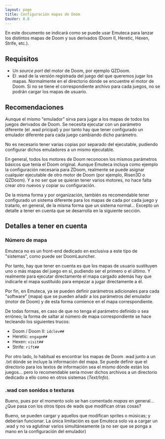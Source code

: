 ```yaml
---
layout: page
title: Configuración mapas de Doom
EmuVer: 0.8
---
```

En este documento se indicará como se puede usar Emuteca para lanzar los distintos mapas de Doom y sus derivados (Doom II, Heretic, Hexen, Strife, etc.).

## Requisitos ##

* Un *source port* del motor de Doom, por ejemplo QZDoom.
* El .wad de la versión registrada del juego del que queremos jugar los mapas. Normalmente en el directorio dónde se encuentre el motor de Doom. Si no se tiene el correspondiente archivo para cada juegos, no se podrán cargar los mapas de usuario.

## Recomendaciones ##

Aunque el mismo "emulador" sirva para jugar a los mapas de todos los juegos derivados de Doom. Se necesita ejecutar con un parámetro diferente (el .wad pricipal) y por tanto hay que tener configurado un emulador diferente para cada juego cambiando dicho parámetro. 

No es necesario tener varias copias por separado del ejecutable, pudiendo configurar dichos emuladores a un mismo ejecutable.

En general, todos los motores de Doom reconocen los mismos parámetros básicos que tenía el Doom original. Aunque Emuteca incluya como ejemplo la configuración necesaria para ZDoom, realmente se puede asignar cualquier ejecutable de otro motor de Doom (por ejemplo, Risen3D o QZDoom). Y a no ser que se quieran tener varios motores, no hace falta crear otro nuevos y copiar su configuración.

De la misma forma y por organización, también es recomendable tener configurado un sistema diferente para los mapas de cada por cada juego y tratarlo, en general, de la misma forma que un sistema normal... Excepto un detalle a tener en cuenta que se desarrolla en la siguiente sección.

## Detalles a tener en cuenta ##

### Número de mapa ###

Emuteca no es un front-end dedicado en exclusiva a este tipo de "sistemas", como puede ser DoomLauncher. 

Por tanto, hay que tener en cuenta es que los mapas de usuario sustituyen uno o más mapas del juego en sí, pudiendo ser el primero o el último. Y realmente para ejecutar directamente el mapa cargado además hay que indicarle el mapa sustituido para empezar a jugar directamente a él.

Por fin, en Emuteca, ya se pueden definir parámetros adicionales para cada "software" (mapa) que se pueden añadir a los parámetros del emulador (motor de Doom) y de esta forma comience en el mapa correspondiente.

De todas formas, en caso de que no tenga el parámetro definido o sea erróneo; la forma de saltar al número de mapa correspondiente se hace tecleando los siguientes trucos:

* Doom / Doom II: `idclev##`
* Heretic: `engage##`
* Hexen: `visit##`
* Strife: `rift##`

Por otro lado, lo habitual es encontrar los mapas de Doom .wad junto a un .txt dónde se incluye la información del mapa. Se puede definir que el directorio para los textos de información sea el mismo dónde están los juegos... pero lo recomendable sería mover dichos archivos a un directorio dedicado a ello como en otros sistemas (*Text/Info*).

### .wad con sonidos o texturas ###

Bueno, pues por el momento solo se han comentado *mapas* en general... ¿Que pasa con los otros tipos de wads que modifican otras cosas? 

Bueno, se pueden cargar y aquellos que modifican sprites o músicas; y deberían funcionar. La única limitación es que Emuteca solo va a cargar un .wad y no va aglutinar varios simultáneamente (a no ser que se ponga a mano en la configuración del emulador)